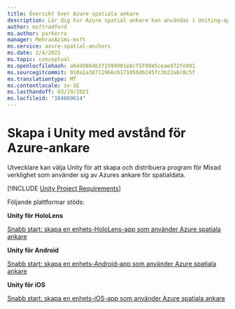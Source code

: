 ```yaml
---
title: Översikt över Azure spatiala ankare
description: Lär dig hur Azure spatial ankare kan användas i Uniting-appar. Läs snabb starter för enhets enhet för HoloLens, Unity for Android och Unity for iOS.
author: msftradford
ms.author: parkerra
manager: MehranAzimi-msft
ms.service: azure-spatial-anchors
ms.date: 2/4/2021
ms.topic: conceptual
ms.openlocfilehash: a6d49864b371599901e8cf5f9945ceae972fe991
ms.sourcegitcommit: 910a1a38711966cb171050db245fc3b22abc8c5f
ms.translationtype: MT
ms.contentlocale: sv-SE
ms.lasthandoff: 03/19/2021
ms.locfileid: "104669614"
---
```

# <a name="building-in-unity-with-azure-spatial-anchors"></a>Skapa i Unity med avstånd för Azure-ankare

Utvecklare kan välja Unity för att skapa och distribuera program för Mixad verklighet som använder sig av Azures ankare för spatialdata.

[!INCLUDE [Unity Project Requirements](../../includes/spatial-anchors-unity-project-requirements.md)]

Följande plattformar stöds:

**Unity för HoloLens**

[Snabb start: skapa en enhets-HoloLens-app som använder Azure spatiala ankare](./quickstarts/get-started-unity-hololens.md)

**Unity för Android**

[Snabb start: skapa en enhets-Android-app som använder Azure spatiala ankare](./quickstarts/get-started-unity-android.md)

**Unity för iOS**

[Snabb start: skapa en enhets-iOS-app som använder Azure spatiala ankare](./quickstarts/get-started-unity-ios.md)